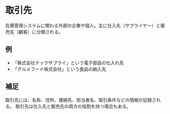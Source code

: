 # 取引先

在庫管理システムに関わる外部の企業や個人。主に仕入先（サプライヤー）と販売先（顧客）に分類される。

## 例

- 「株式会社テックサプライ」という電子部品の仕入れ先
- 「グルメフード株式会社」という食品の納入先

## 補足

取引先には、名称、住所、連絡先、担当者名、取引条件などの情報が記録される。
取引先は仕入先と販売先の両方の役割を持つ場合もある。
